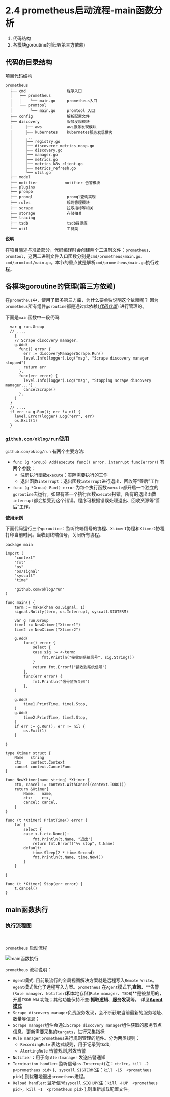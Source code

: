 # 2.4 prometheus启动流程-main函数分析

1. 代码结构
2. 各模块goroutine的管理(第三方依赖)

## 代码的目录结构

项目代码结构  

```text
prometheus
  ├── cmd                  程序入口
  │   ├── prometheus
  │   │    └── main.go     prometheus入口
  │   └── promtool
  │        └── main.go     promtool 入口
  ├── config               解析配置文件
  ├── discovery            服务发现模块
  │      ├── aws           aws服务发现模块
  │      ├── kubernetes    kubernetes服务发现模块
  │      ...   
  │      ├── registry.go
  │      ├── discoverer_metrics_noop.go
  │      ├── discovery.go   
  │      ├── manager.go
  │      ├── metrics.go
  │      ├── metrics_k8s_client.go
  │      ├── metrics_refresh.go   
  │      └── util.go   
  ├── model   
  ├── notifier            notifier 告警模块
  ├── plugins
  ├── prompb     
  ├── promql               promql查询实现
  ├── rules                规则管理模块
  ├── scrape               拉取指标等相关
  ├── storage              存储相关
  ├── tracing   
  ├── tsdb                 tsdb数据库
  └── util                 工具类

```

**说明**  

在[项目简述与准备](./项目简述与准备.md)部分，代码编译时会创建两个二进制文件：`prometheus`、`promtool`，这两二进制文件入口函数分别是`cmd/prometheus/main.go`、`cmd/promtool/main.go`。本节的重点就是解析`cmd/prometheus/main.go`执行过程。


## 各模块goroutine的管理(第三方依赖)

在`prometheus`中，使用了很多第三方库，为什么要单独说明这个依赖呢？ 因为`prometheus`所有组件`goroutine`都是通过此依赖(*[代码仓库](https://github.com/oklog/run)*) 进行管理的。  


下面是`main`函数中一段代码:

```golang
  var g run.Group
  // ....
    {
    // Scrape discovery manager.
    g.Add(
      func() error {
        err := discoveryManagerScrape.Run()
        level.Info(logger).Log("msg", "Scrape discovery manager stopped")
        return err
      },
      func(err error) {
        level.Info(logger).Log("msg", "Stopping scrape discovery manager...")
        cancelScrape()
      },
    )
  }
  // ....
  if err := g.Run(); err != nil {
    level.Error(logger).Log("err", err)
    os.Exit(1)
  }
```

### `github.com/oklog/run`使用

`github.com/oklog/run` 有两个主要方法:

- `func (g *Group) Add(execute func() error, interrupt func(error))` 有两个参数：  
  - 注册执行函数`execute`：实际需要执行的工作
  - 退出函数`interrupt`：退出函数`interrupt`进行退出、回收等“善后”工作
- `func (g *Group) Run() error` 为每个执行函数`execute`都开启一个独立的`goroutine`去运行。如果有某一个执行函数`execute`报错，所有的退出函数`interrupt`都会接受到这个错误。程序可根据错误处理退出、回收资源等“善后”工作。


**使用示例**  

下面代码运行三个`goroutine`：监听终端信号的协程、`Xtimer1`协程和`Xtimer2`协程打印当前时间。当收到终端信号，关闭所有协程。

```golang
package main

import (
	"context"
	"fmt"
	"os"
	"os/signal"
	"syscall"
	"time"

	"github.com/oklog/run"
)

func main() {
	term := make(chan os.Signal, 1)
	signal.Notify(term, os.Interrupt, syscall.SIGTERM)

	var g run.Group
	time1 := NewXtimer("Xtimer1")
	time2 := NewXtimer("Xtimer2")

	g.Add(
		func() error {
			select {
			case sig := <-term:
				fmt.Println("接收到系统信号", sig.String())
			}
			return fmt.Errorf("接收到系统信号")
		},
		func(err error) {
			fmt.Println("信号监听关闭")
		},
	)

	g.Add(
		time1.PrintTime, time1.Stop,
	)
	g.Add(
		time2.PrintTime, time2.Stop,
	)
	if err := g.Run(); err != nil {
		os.Exit(1)
	}

}

type Xtimer struct {
	Name   string
	ctx    context.Context
	cancel context.CancelFunc
}

func NewXtimer(name string) *Xtimer {
	ctx, cancel := context.WithCancel(context.TODO())
	return &Xtimer{
		Name:   name,
		ctx:    ctx,
		cancel: cancel,
	}
}

func (t *Xtimer) PrintTime() error {
	for {
		select {
		case <-t.ctx.Done():
			fmt.Println(t.Name, "退出")
			return fmt.Errorf("%v stop", t.Name)
		default:
			time.Sleep(2 * time.Second)
			fmt.Println(t.Name, time.Now())
		}
	}

}

func (t *Xtimer) Stop(err error) {
	t.cancel()
}

```


## main函数执行

### 执行流程图  

<br/>

`prometheus` 启动流程  

![main函数执行](./src/prometheus-main-执行.drawio.png)


`prometheus` 流程说明： 

- `Agent`模式:  目前最流行的全局视图解决方案就是远程写入`Remote Write`。`Agent`模式优化了远程写入方案。`prometheus` 在`Agent`模式下,**查询**、**告警(`Rule manager`、`Notifier`)**和**本地存储(`Rule manager`、`TSDB`)**是被禁用的，开启`TSDB WAL`功能；其他功能保持不变:**抓取逻辑**、**服务发现**等。 详见[**Agent模式**](./代理模式.md)
- `Scrape discovery manager`负责服务发现，会不断获取当前最新的服务地址、数量等信息；
- `Scrape manager`组件会通过`Scrape discovery manager`组件获取的服务节点信息，更新需要采集的`targets`，进行采集指标
- `Rule manager`:`prometheus`进行规则管理的组件。分为两类规则：
  - `RecordingRule` 表达式规则，用于记录到tsdb;
  - `AlertingRule`  告警规则,触发告警
- `Notifier`：用于向 `Alertmanager` 发送告警通知
- `Termination handler`: 监听信号`os.Interrupt`(注：`ctrl+c`，`kill -2 p<prometheus pid>` )、`syscall.SIGTERM`(注：`kill -15  <prometheus pid>`),则优雅地退出`prometheus`进程。
- `Reload handler`: 监听信号`syscall.SIGHUP`(注：`kill -HUP  <prometheus pid>`，`kill -1  <prometheus pid>` ),则重新加载配置文件。